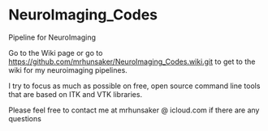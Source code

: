 NeuroImaging_Codes
==================

Pipeline for NeuroImaging

Go to the Wiki page or go to https://github.com/mrhunsaker/NeuroImaging_Codes.wiki.git to get to the wiki for my neuroimaging pipelines.

I try to focus as much as possible on free, open source command line tools that are based on ITK and VTK libraries.  

Please feel free to contact me at mrhunsaker @ icloud.com if there are any questions
